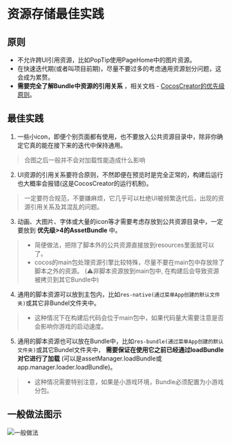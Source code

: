# 资源存储最佳实践

## 原则

- 不允许跨UI引用资源，比如PopTip使用PageHome中的图片资源。
- 在快速迭代期(或者叫项目前期)，尽量不要过多的考虑通用资源划分问题，这会成为累赘。
- **需要完全了解Bundle中资源的引用关系** ，相关文档 - [CocosCreator的优先级原则](https://docs.cocos.com/creator/manual/zh/asset/bundle.html#%E4%BC%98%E5%85%88%E7%BA%A7)。

## 最佳实践

1. 一些小icon，即便个别页面都有使用，也不要放入公共资源目录中，除非你确定它真的能在接下来的迭代中保持通用。

> 合图之后一般并不会对加载性能造成什么影响

2. UI资源的引用关系要符合原则，不然即便在预览时是完全正常的，构建后运行也大概率会报错(这是CocosCreator的运行机制)。

> 一定要符合规范，不要嫌麻烦，它几乎可以杜绝UI被频繁迭代后，出现的资源引用关系及其混乱的问题。

3. 动画、大图片、字体或大量的icon等才需要考虑存放到公共资源目录中，一定要放到 **优先级>4的AssetBundle** 中。

> - 简便做法，把除了脚本外的公共资源直接放到resources里面就可以了。
> - cocos的main包处理资源引擎比较特殊，尽量不要在main包中存放除了脚本之外的资源。
    (⚠️非脚本资源放到main包中, 在构建后会导致资源被拷贝到其它Bundle中)

4. 通用的脚本资源可以放到主包内，比如`res-native(通过菜单App创建的默认文件夹)`或其它非Bundel文件夹中。

> - 这种情况下在构建后代码会位于main包中，如果代码量大需要注意是否会影响你游戏的启动速度。

5. 通用的脚本资源也可以放在Bundle中，比如`res-bundle(通过菜单App创建的默认文件夹)`或其它Bundel文件夹中， **需要保证在使用它之前已经通过loadBundle对它进行了加载** (可以是assetManager.loadBundle或app.manager.loader.loadBundle)。

> - 这种情况需要特别注意，如果是小游戏环境，Bundle必须配置为小游戏分包。

## 一般做法图示

![一般做法](https://foruda.gitee.com/images/1735737889884901471/49c1502c_542337.png "QQ20250101-212415.png")